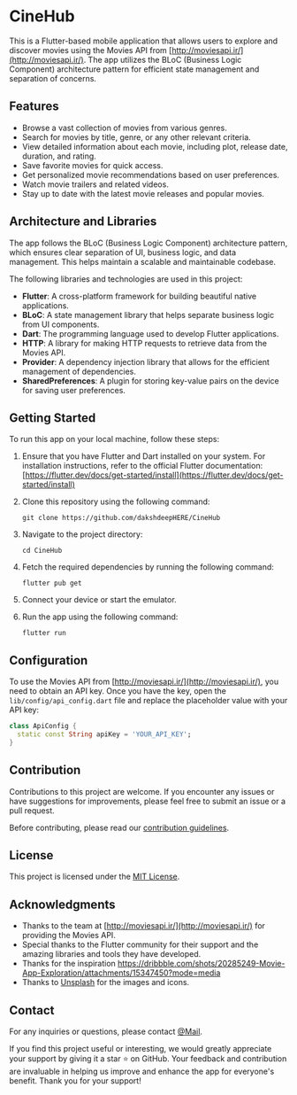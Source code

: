 # CineHub

This is a Flutter-based mobile application that allows users to explore and discover movies using the Movies API from [http://moviesapi.ir/](http://moviesapi.ir/). The app utilizes the BLoC (Business Logic Component) architecture pattern for efficient state management and separation of concerns.

## Features

- Browse a vast collection of movies from various genres.
- Search for movies by title, genre, or any other relevant criteria.
- View detailed information about each movie, including plot, release date, duration, and rating.
- Save favorite movies for quick access.
- Get personalized movie recommendations based on user preferences.
- Watch movie trailers and related videos.
- Stay up to date with the latest movie releases and popular movies.

## Architecture and Libraries

The app follows the BLoC (Business Logic Component) architecture pattern, which ensures clear separation of UI, business logic, and data management. This helps maintain a scalable and maintainable codebase.

The following libraries and technologies are used in this project:

- **Flutter**: A cross-platform framework for building beautiful native applications.
- **BLoC**: A state management library that helps separate business logic from UI components.
- **Dart**: The programming language used to develop Flutter applications.
- **HTTP**: A library for making HTTP requests to retrieve data from the Movies API.
- **Provider**: A dependency injection library that allows for the efficient management of dependencies.
- **SharedPreferences**: A plugin for storing key-value pairs on the device for saving user preferences.

## Getting Started

To run this app on your local machine, follow these steps:

1. Ensure that you have Flutter and Dart installed on your system. For installation instructions, refer to the official Flutter documentation: [https://flutter.dev/docs/get-started/install](https://flutter.dev/docs/get-started/install)

2. Clone this repository using the following command:

   ```shell
   git clone https://github.com/dakshdeepHERE/CineHub
   ```

3. Navigate to the project directory:

   ```shell
   cd CineHub
   ```

4. Fetch the required dependencies by running the following command:

   ```shell
   flutter pub get
   ```

5. Connect your device or start the emulator.

6. Run the app using the following command:

   ```shell
   flutter run
   ```

## Configuration

To use the Movies API from [http://moviesapi.ir/](http://moviesapi.ir/), you need to obtain an API key. Once you have the key, open the `lib/config/api_config.dart` file and replace the placeholder value with your API key:

```dart
class ApiConfig {
  static const String apiKey = 'YOUR_API_KEY';
}
```

## Contribution

Contributions to this project are welcome. If you encounter any issues or have suggestions for improvements, please feel free to submit an issue or a pull request.

Before contributing, please read our [contribution guidelines](CONTRIBUTING.md).

## License

This project is licensed under the [MIT License](LICENSE).

## Acknowledgments

- Thanks to the team at [http://moviesapi.ir/](http://moviesapi.ir/) for providing the Movies API.
- Special thanks to the Flutter community for their support and the amazing libraries and tools they have developed.
- Thanks for the inspiration https://dribbble.com/shots/20285249-Movie-App-Exploration/attachments/15347450?mode=media
- Thanks to [Unsplash](https://unsplash.com/) for the images and icons.
  
## Contact

For any inquiries or questions, please contact [@Mail](mailto:dakshadeep1234@gmail.com).

If you find this project useful or interesting, we would greatly appreciate your support by giving it a star ⭐️ on GitHub. Your feedback and contribution are invaluable in helping us improve and enhance the app for everyone's benefit. Thank you for your support!
